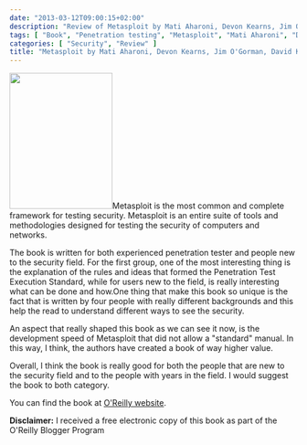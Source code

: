 ```yaml
---
date: "2013-03-12T09:00:15+02:00"
description: "Review of Metasploit by Mati Aharoni, Devon Kearns, Jim O'Gorman, David Kennedy (No Starch Press)"
tags: [ "Book", "Penetration testing", "Metasploit", "Mati Aharoni", "Devon Kearns", "Jim O'Gorman", "David Kennedy", "No Starch Press" ]
categories: [ "Security", "Review" ]
title: "Metasploit by Mati Aharoni, Devon Kearns, Jim O'Gorman, David Kennedy (No Starch Press)"
---
```

<img class="alignleft" alt="" src="http://akamaicovers.oreilly.com/images/9781593272883/cat.gif" width="180" height="238" />Metasploit is the most common and complete framework for testing security. Metasploit is an entire suite of tools and methodologies designed for testing the security of computers and networks.

The book is written for both experienced penetration tester and people new to the security field. For the first group, one of the most interesting thing is the explanation of the rules and ideas that formed the Penetration Test Execution Standard, while for users new to the field, is really interesting what can be done and how.<!--more-->One thing that make this book so unique is the fact that is written by four people with really different backgrounds and this help the read to understand different ways to see the security.

An aspect that really shaped this book as we can see it now, is the development speed of Metasploit that did not allow a "standard" manual. In this way, I think, the authors have created a book of way higher value.

Overall, I think the book is really good for both the people that are new to the security field and to the people with years in the field. I would suggest the book to both category.

You can find the book at <a href="http://shop.oreilly.com/product/9781593272883.do">O'Reilly website</a>.

**Disclaimer:** I received a free electronic copy of this book as part of the O'Reilly Blogger Program
